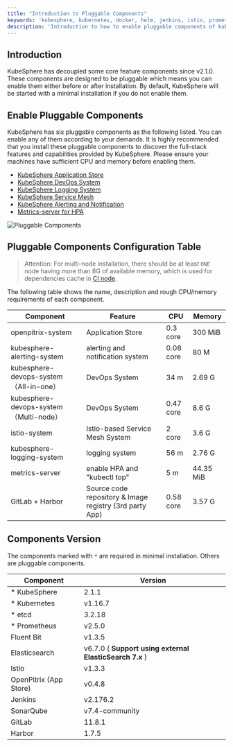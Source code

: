 ```yaml
---
title: "Introduction to Pluggable Components"
keywords: 'kubesphere, kubernetes, docker, helm, jenkins, istio, prometheus'
description: 'Introduction to how to enable pluggable components of kubeSphere'
---
```


## Introduction

 KubeSphere has decoupled some core feature components since v2.1.0. These components are designed to be pluggable which means you can enable them either before or after installation. By default, KubeSphere will be started with a minimal installation if you do not enable them.

## Enable Pluggable Components

KubeSphere has six pluggable components as the following listed. You can enable any of them according to your demands. It is highly recommended that you install these pluggable components to discover the full-stack features and capabilities provided by KubeSphere. Please ensure your machines have sufficient CPU and memory before enabling them.

- [KubeSphere Application Store](../install-openpitrix)
- [KubeSphere DevOps System](../install-devops)
- [KubeSphere Logging System](../install-logging)
- [KubeSphere Service Mesh](../install-servicemesh)
- [KubeSphere Alerting and Notification](../install-alert-notification)
- [Metrics-server for HPA](../install-metrics-server)

![Pluggable Components](https://pek3b.qingstor.com/kubesphere-docs/png/20200104004443.png)

## Pluggable Components Configuration Table

 > Attention: For multi-node installation, there should be at least `ONE` node having more than 8G of available memory, which is used for dependencies cache in [CI node](../../devops/devops-ci-node).

 The following table shows the name, description and rough CPU/memory requirements of each component.

 | Component | Feature | CPU | Memory |
 | --- | --- | --- | --- |
 openpitrix-system | Application Store | 0.3 core | 300 MiB |
 kubesphere-alerting-system | alerting and notification system | 0.08 core | 80 M |
 kubesphere-devops-system（All-in-one）| DevOps System | 34 m| 2.69 G |
 kubesphere-devops-system（Multi-node）| DevOps System | 0.47 core| 8.6 G |
 istio-system | Istio-based Service Mesh System | 2 core | 3.6 G |
 kubesphere-logging-system | logging system | 56 m | 2.76 G |
 metrics-server | enable HPA and "kubectl top" | 5 m | 44.35 MiB |
 GitLab + Harbor | Source code repository & Image registry (3rd party App) | 0.58 core | 3.57 G |

## Components Version

The components marked with `*` are required in minimal installation. Others are pluggable components.

|  Component |  Version |
|---|---|
|* KubeSphere| 2.1.1|
|* Kubernetes| v1.16.7 |
|* etcd|3.2.18|
|* Prometheus| v2.5.0|
|Fluent Bit| v1.3.5|
|Elasticsearch | v6.7.0 ( **Support using external ElasticSearch 7.x** )|
|Istio | v1.3.3 |
|OpenPitrix (App Store)| v0.4.8 |
|Jenkins| v2.176.2 |
|SonarQube| v7.4-community |
|GitLab | 11.8.1 |
|Harbor | 1.7.5 |
